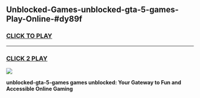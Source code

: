 
## Unblocked-Games-unblocked-gta-5-games-Play-Online-#dy89f
<h3>
<a href="https://premium.freeplayer.one?title=unblocked-gta-5-games&ref=27F">CLICK TO PLAY</a></h3>
<hr>

<h3>
<a href="https://premium.freeplayer.one?title=unblocked-gta-5-games&ref=27F">CLICK 2 PLAY</a>
  
</h3>

<a href="https://premium.freeplayer.one?title=unblocked-gta-5-games&ref=27F"><img src="https://clearcache.store/games.png"></a>


**unblocked-gta-5-games games unblocked: Your Gateway to Fun and Accessible Online Gaming**

